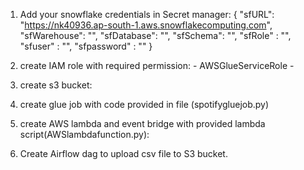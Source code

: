 1. Add your snowflake credentials in Secret manager:
       {
        "sfURL": "https://nk40936.ap-south-1.aws.snowflakecomputing.com",
        "sfWarehouse": "",
        "sfDatabase": "",
        "sfSchema": "",
        "sfRole" : "",
        "sfuser" : "",
        "sfpassword" : ""
      }
2. create IAM role with required permission:
       - AWSGlueServiceRole
       - 
4. create s3 bucket:

5. create glue job with code provided in file (spotifygluejob.py)
6. create AWS lambda and event bridge with provided lambda script(AWSlambdafunction.py):

7. Create Airflow dag to upload csv file to S3 bucket.
